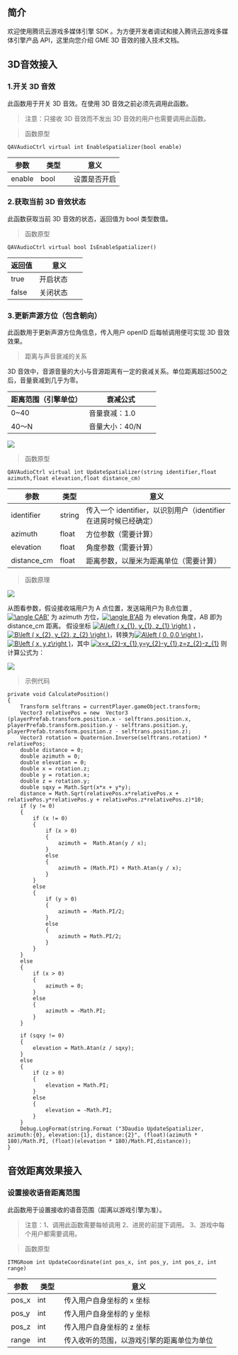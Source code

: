 ## 简介
欢迎使用腾讯云游戏多媒体引擎 SDK 。为方便开发者调试和接入腾讯云游戏多媒体引擎产品 API，这里向您介绍 GME 3D 音效的接入技术文档。


## 3D音效接入
### 1.开关 3D 音效
此函数用于开关 3D 音效。在使用 3D 音效之前必须先调用此函数。
>注意：只接收 3D 音效而不发出 3D 音效的用户也需要调用此函数。

> 函数原型  
```
QAVAudioCtrl virtual int EnableSpatializer(bool enable)
```
|参数     | 类型         |意义|
| ------------- |:-------------:|-------------
| enable    |bool         |设置是否开启|



### 2.获取当前 3D 音效状态
此函数获取当前 3D 音效的状态，返回值为 bool 类型数值。

> 函数原型  
```
QAVAudioCtrl virtual bool IsEnableSpatializer()
```
|返回值	|意义	|
| ------- |---------|
| true    	|开启状态     
| false    	|关闭状态         

### 3.更新声源方位（包含朝向）
此函数用于更新声源方位角信息，传入用户 openID 后每帧调用便可实现 3D 音效效果。

>距离与声音衰减的关系

3D 音效中，音源音量的大小与音源距离有一定的衰减关系。单位距离超过500之后，音量衰减到几乎为零。

|距离范围（引擎单位）|衰减公式	|
| ------- |---------|
| 0~40   	|音量衰减：1.0
| 40～N  |音量大小：40/N          

![](https://github.com/TencentMediaLab/GME/blob/master/Image/t1.jpg)

> 函数原型  
```
QAVAudioCtrl virtual int UpdateSpatializer(string identifier,float azimuth,float elevation,float distance_cm)
```
|参数     | 类型         |意义|
| ------------- |-------------|-------------
| identifier   		|string	|传入一个 identifier，以识别用户（identifier 在进房时候已经确定）	|
| azimuth    		|float	|方位参数（需要计算）											|
| elevation    	|float 	|角度参数（需要计算）											|
| distance_cm    	|float  	|距离参数，以厘米为距离单位（需要计算）							|

>函数原理

![](https://github.com/TencentMediaLab/GME/blob/master/GME%20Developer%20Manual/Windows%20Developer%20Manual/Image/w0.png)

从图看参数，假设接收端用户为 A 点位置，发送端用户为 B点位置 ,<a href="https://www.codecogs.com/eqnedit.php?latex=\angle&space;CAB'" target="_blank"><img src="https://latex.codecogs.com/gif.latex?\angle&space;CAB'" title="\angle CAB'" /></a> 为 azimuth 方位，<a href="https://www.codecogs.com/eqnedit.php?latex=\angle&space;B'AB" target="_blank"><img src="https://latex.codecogs.com/gif.latex?\angle&space;B'AB" title="\angle B'AB" /></a> 为 elevation 角度，AB 即为 distance_cm 距离。
假设坐标 <a href="https://www.codecogs.com/eqnedit.php?latex=A\left&space;(&space;x_{1},&space;y_{1},&space;z_{1}&space;\right&space;)" target="_blank"><img src="https://latex.codecogs.com/gif.latex?A\left&space;(&space;x_{1},&space;y_{1},&space;z_{1}&space;\right&space;)" title="A\left ( x_{1}, y_{1}, z_{1} \right )" /></a> ，<a href="https://www.codecogs.com/eqnedit.php?latex=B\left&space;(&space;x_{2},&space;y_{2},&space;z_{2}&space;\right&space;)" target="_blank"><img src="https://latex.codecogs.com/gif.latex?B\left&space;(&space;x_{2},&space;y_{2},&space;z_{2}&space;\right&space;)" title="B\left ( x_{2}, y_{2}, z_{2} \right )" /></a>，转换为<a href="https://www.codecogs.com/eqnedit.php?latex=A\left&space;(&space;0,&space;0,0&space;\right&space;)" target="_blank"><img src="https://latex.codecogs.com/gif.latex?A\left&space;(&space;0,&space;0,0&space;\right&space;)" title="A\left ( 0, 0,0 \right )" /></a>，<a href="https://www.codecogs.com/eqnedit.php?latex=B\left&space;(&space;x,&space;y,z\right&space;)" target="_blank"><img src="https://latex.codecogs.com/gif.latex?B\left&space;(&space;x,&space;y,z\right&space;)" title="B\left ( x, y,z\right )" /></a>，其中 <a href="https://www.codecogs.com/eqnedit.php?latex=x=x_{2}-x_{1},y=y_{2}-y_{1},z=z_{2}-z_{1}" target="_blank"><img src="https://latex.codecogs.com/gif.latex?x=x_{2}-x_{1},y=y_{2}-y_{1},z=z_{2}-z_{1}" title="x=x_{2}-x_{1},y=y_{2}-y_{1},z=z_{2}-z_{1}" /></a>
则计算公式为：

![](https://github.com/TencentMediaLab/GME/blob/master/GME%20Developer%20Manual/Windows%20Developer%20Manual/Image/w1.png)


>示例代码
```
private void CalculatePosition()
{
	Transform selftrans = currentPlayer.gameObject.transform;
	Vector3 relativePos = new  Vector3 (playerPrefab.transform.position.x - selftrans.position.x, playerPrefab.transform.position.y - selftrans.position.y, playerPrefab.transform.position.z - selftrans.position.z);
	Vector3 rotation = Quaternion.Inverse(selftrans.rotation) * relativePos;  
	double distance = 0;
	double azimuth = 0;
	double elevation = 0;
	double x = rotation.z;
	double y = rotation.x;
	double z = rotation.y;
	double sqxy = Math.Sqrt(x*x + y*y);
	distance = Math.Sqrt(relativePos.x*relativePos.x + relativePos.y*relativePos.y + relativePos.z*relativePos.z)*10;
	if (y != 0)
	{
		if (x != 0)
		{
			if (x > 0)
			{
				azimuth =  Math.Atan(y / x);
			}
			else
			{
				azimuth = (Math.PI) + Math.Atan(y / x);
			}
		}
		else
		{
			if (y > 0)
			{
				azimuth = -Math.PI/2;
			}
			else
			{
				azimuth = Math.PI/2;
			}
		}
	}
	else
	{
		if (x > 0)
		{
			azimuth = 0;
		}
		else
		{
			azimuth = -Math.PI;
		}
	}

	if (sqxy != 0)
	{
		elevation = Math.Atan(z / sqxy);
	}
	else
	{
		if (z > 0)
		{
			elevation = Math.PI;
		}
		else
		{
			elevation = -Math.PI;
		}
	}
	Debug.LogFormat(string.Format ("3Daudio UpdateSpatializer, azimuth:{0}, elevation:{1}, distance:{2}", (float)(azimuth * 180)/Math.PI, (float)(elevation * 180)/Math.PI,distance));		
}
```


## 音效距离效果接入
### 设置接收语音距离范围
此函数用于设置接收的语音范围（距离以游戏引擎为准）。
>注意：1、调用此函数需要每帧调用
>2、进房的前提下调用。
>3、游戏中每个用户都需要调用。

> 函数原型  
```
ITMGRoom int UpdateCoordinate(int pos_x, int pos_y, int pos_z, int range)
```
|参数     | 类型         |意义|
| ------------- |-------------|-------------
| pos_x    |int         |传入用户自身坐标的 x 坐标						|
| pos_y    |int         |传入用户自身坐标的 y 坐标						|
| pos_z    |int         |传入用户自身坐标的 z 坐标						|
| range 	 |int 	  |传入收听的范围，以游戏引擎的距离单位为单位		|


